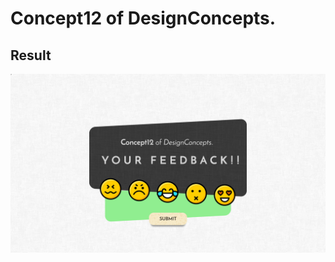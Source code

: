 Concept12 of DesignConcepts.
==============================

Result
-----------
<p align="center">
  <img src="c12.png"/>
</p>

